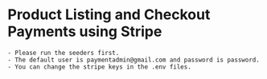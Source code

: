 
# Product Listing and Checkout Payments using Stripe
    - Please run the seeders first.
    - The default user is paymentadmin@gmail.com and password is password.
    - You can change the stripe keys in the .env files.

